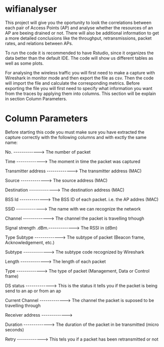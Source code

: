 # wifianalyser
This project will give you the oportunity to look the correlations between each pair of Access Points (AP) and analyse whether the resources of an AP are beeing drained or not. There will also be additional information to get a more detailed conclusions like the throughput, retransmissions, packet rates, and relations between APs.

To run the code it is recommended to have Rstudio, since it organizes the data better than the default IDE. The code will show us 
different tables as well as some plots. 

For analysing the wireless traffic you will first need to make a capture with Wireshark in monitor mode and then export the file as csv.
Then the code will import the file and calculate the corresponding metrics. Before exporting the file you will first need to specify what
information you want from the traces by applying them into columns. This section will be explain in section Column Parameters.


# Column Parameters

Before starting this code you must make sure you have extracted the capture correctly with the following columns and with exctly the same name:

No.                  -------------> The number of packet
 
Time                 -------------> The moment in time the packet was captured

Transmitter address  -------------> The transmitter address (MAC)

Source               -------------> The source address (MAC)

Destination          -------------> The destination address (MAC)

BSS Id               -------------> The BSS ID of each packet. i.e. the AP addres (MAC)

SSID                 -------------> The name with we can recognize the network

Channel              -------------> The channel the packet is travelling trhough

Signal strength .dBm.-------------> The RSSI in (dBm)

Type Subtype         -------------> The subtype of packet (Beacon frame, Acknowledgement, etc.)

Subtype              -------------> The subtype code recognized by Wireshark

Length               -------------> The length of each packet

Type                 -------------> The type of packet (Management, Data or Control frame)

DS status            -------------> This is the status it tells you if the packet is being send to an ap or from an ap

Current Channel      -------------> The channel the packet is suposed to be travelling through

Receiver address     -------------> 

Duration             -------------> The duration of the packet in be transmitted (micro seconds)

Retry                -------------> This tels you if a packet has been retransmitted or not


